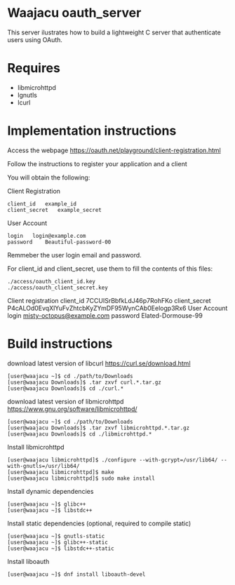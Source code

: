 # Waajacu oauth_server
This server ilustrates how to build a lightweight C server that authenticate users using OAuth.

# Requires 
- libmicrohttpd
- lgnutls
- lcurl

# Implementation instructions
Access the webpage https://oauth.net/playground/client-registration.html

Follow the instructions to register your application and a client

You will obtain the following: 

Client Registration
```
client_id 	example_id
client_secret 	example_secret
```
User Account
```
login 	login@example.com
password 	Beautiful-password-00
```
Remmeber the user login email and password.

For client_id and client_secret, use them to fill the contents of this files:
```
./access/oauth_client_id.key
./access/oauth_client_secret.key
```

Client registration
client_id 	7CCUISrBbfkLdJ46p7RohFKo
client_secret 	P4cALOd0EvqXlYuFvZhtcbKyZYmDF95WynCAb0Eelogp3Rx6
User Account
login 	misty-octopus@example.com
password 	Elated-Dormouse-99



# Build instructions
download latest version of libcurl https://curl.se/download.html 
```
[user@waajacu ~]$ cd ./path/to/Downloads
[user@waajacu Downloads]$ .tar zxvf curl.*.tar.gz
[user@waajacu Downloads]$ cd ./curl.*
```
download latest version of libmicrohttpd https://www.gnu.org/software/libmicrohttpd/
```
[user@waajacu ~]$ cd ./path/to/Downloads
[user@waajacu Downloads]$ .tar zxvf libmicrohttpd.*.tar.gz
[user@waajacu Downloads]$ cd ./libmicrohttpd.*
```
Install libmicrohttpd
```
[user@waajacu libmicrohttpd]$ ./configure --with-gcrypt=/usr/lib64/ --with-gnutls=/usr/lib64/
[user@waajacu libmicrohttpd]$ make
[user@waajacu libmicrohttpd]$ sudo make install
```
Install dynamic dependencies
```
[user@waajacu ~]$ glibc++
[user@waajacu ~]$ libstdc++
```
Install static dependencies (optional, required to compile static)
```
[user@waajacu ~]$ gnutls-static
[user@waajacu ~]$ glibc++-static
[user@waajacu ~]$ libstdc++-static
```
Install liboauth
```
[user@waajacu ~]$ dnf install liboauth-devel
```
